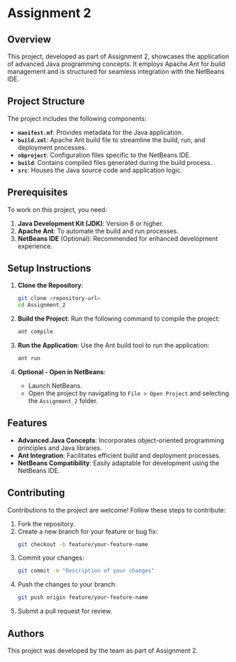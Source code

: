 # Assignment 2

## Overview

This project, developed as part of Assignment 2, showcases the application of advanced Java programming concepts. It employs Apache Ant for build management and is structured for seamless integration with the NetBeans IDE.

## Project Structure

The project includes the following components:

- **`manifest.mf`**: Provides metadata for the Java application.
- **`build.xml`**: Apache Ant build file to streamline the build, run, and deployment processes.
- **`nbproject`**: Configuration files specific to the NetBeans IDE.
- **`build`**: Contains compiled files generated during the build process.
- **`src`**: Houses the Java source code and application logic.

## Prerequisites

To work on this project, you need:

1. **Java Development Kit (JDK)**: Version 8 or higher.
2. **Apache Ant**: To automate the build and run processes.
3. **NetBeans IDE** (Optional): Recommended for enhanced development experience.

## Setup Instructions

1. **Clone the Repository**:

   ```bash
   git clone <repository-url>
   cd Assignment_2
   ```

2. **Build the Project**:
   Run the following command to compile the project:

   ```bash
   ant compile
   ```

3. **Run the Application**:
   Use the Ant build tool to run the application:

   ```bash
   ant run
   ```

4. **Optional - Open in NetBeans**:
   - Launch NetBeans.
   - Open the project by navigating to `File > Open Project` and selecting the `Assignment_2` folder.

## Features

- **Advanced Java Concepts**: Incorporates object-oriented programming principles and Java libraries.
- **Ant Integration**: Facilitates efficient build and deployment processes.
- **NetBeans Compatibility**: Easily adaptable for development using the NetBeans IDE.

## Contributing

Contributions to the project are welcome! Follow these steps to contribute:

1. Fork the repository.
2. Create a new branch for your feature or bug fix:
   ```bash
   git checkout -b feature/your-feature-name
   ```
3. Commit your changes:
   ```bash
   git commit -m "Description of your changes"
   ```
4. Push the changes to your branch:
   ```bash
   git push origin feature/your-feature-name
   ```
5. Submit a pull request for review.

## Authors

This project was developed by the team as part of Assignment 2.
